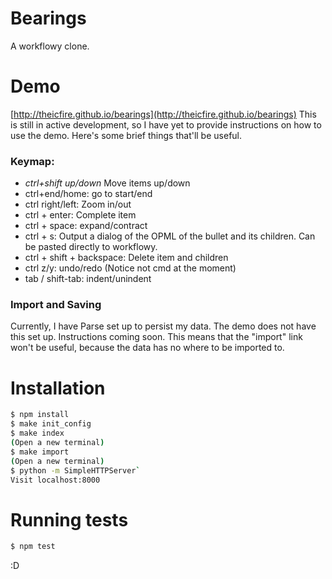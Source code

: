 # Bearings
A workflowy clone.

# Demo
[http://theicfire.github.io/bearings](http://theicfire.github.io/bearings)
This is still in active development, so I have yet to provide instructions on how to use the demo. Here's some brief things that'll be useful.

### Keymap:
- *ctrl+shift up/down* Move items up/down
- ctrl+end/home: go to start/end
- ctrl right/left: Zoom in/out
- ctrl + enter: Complete item
- ctrl + space: expand/contract
- ctrl + s: Output a dialog of the OPML of the bullet and its children. Can be pasted directly to workflowy.
- ctrl + shift + backspace: Delete item and children
- ctrl z/y: undo/redo (Notice not cmd at the moment)
- tab / shift-tab: indent/unindent

### Import and Saving
Currently, I have Parse set up to persist my data. The demo does not have this set up. Instructions coming soon. This means that the "import" link won't be useful, because the data has no where to be imported to.


# Installation
```sh
$ npm install
$ make init_config
$ make index
(Open a new terminal)
$ make import
(Open a new terminal)
$ python -m SimpleHTTPServer`
Visit localhost:8000
```

# Running tests
```sh
$ npm test
```

:D
